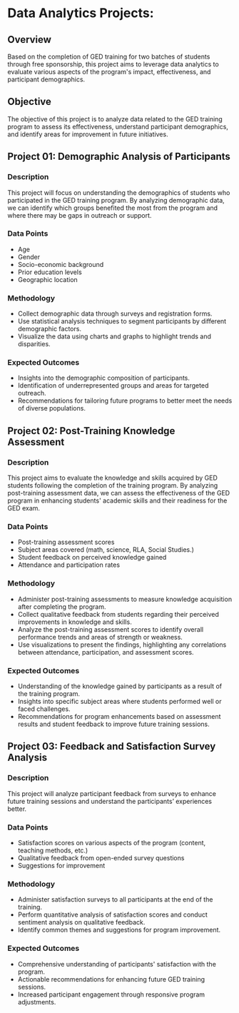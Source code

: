 # Data Analytics Projects: 

## Overview
Based on the completion of GED training for two batches of students through free sponsorship, this project aims to leverage data analytics to evaluate various aspects of the program's impact, effectiveness, and participant demographics.

## Objective
The objective of this project is to analyze data related to the GED training program to assess its effectiveness, understand participant demographics, and identify areas for improvement in future initiatives.

## Project 01: Demographic Analysis of Participants

### Description
This project will focus on understanding the demographics of students who participated in the GED training program. By analyzing demographic data, we can identify which groups benefited the most from the program and where there may be gaps in outreach or support.

### Data Points
- Age
- Gender
- Socio-economic background
- Prior education levels
- Geographic location

### Methodology
- Collect demographic data through surveys and registration forms.
- Use statistical analysis techniques to segment participants by different demographic factors.
- Visualize the data using charts and graphs to highlight trends and disparities.

### Expected Outcomes
- Insights into the demographic composition of participants.
- Identification of underrepresented groups and areas for targeted outreach.
- Recommendations for tailoring future programs to better meet the needs of diverse populations.

## Project 02: Post-Training Knowledge Assessment
### Description
This project aims to evaluate the knowledge and skills acquired by GED students following the completion of the training program. By analyzing post-training assessment data, we can assess the effectiveness of the GED program in enhancing students' academic skills and their readiness for the GED exam.

### Data Points
- Post-training assessment scores
- Subject areas covered (math, science, RLA, Social Studies.)
- Student feedback on perceived knowledge gained
- Attendance and participation rates
### Methodology
- Administer post-training assessments to measure knowledge acquisition after completing the program.
- Collect qualitative feedback from students regarding their perceived improvements in knowledge and skills.
- Analyze the post-training assessment scores to identify overall performance trends and areas of strength or weakness.
- Use visualizations to present the findings, highlighting any correlations between attendance, participation, and assessment scores.
### Expected Outcomes
- Understanding of the knowledge gained by participants as a result of the training program.
- Insights into specific subject areas where students performed well or faced challenges.
- Recommendations for program enhancements based on assessment results and student feedback to improve future training sessions.

## Project 03: Feedback and Satisfaction Survey Analysis
### Description
This project will analyze participant feedback from surveys to enhance future training sessions and understand the participants’ experiences better.

### Data Points
- Satisfaction scores on various aspects of the program (content, teaching methods, etc.)
- Qualitative feedback from open-ended survey questions
- Suggestions for improvement
### Methodology
- Administer satisfaction surveys to all participants at the end of the training.
- Perform quantitative analysis of satisfaction scores and conduct sentiment analysis on qualitative feedback.
- Identify common themes and suggestions for program improvement.
### Expected Outcomes
- Comprehensive understanding of participants' satisfaction with the program.
- Actionable recommendations for enhancing future GED training sessions.
- Increased participant engagement through responsive program adjustments.
